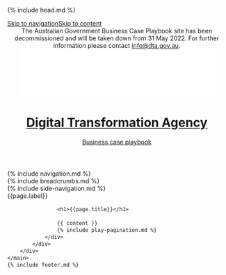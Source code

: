 {% include head.md %}

<body class="au-grid">
    <nav class="au-skip-link " aria-label="skip links navigation"><a class="au-skip-link__link " href="#main-nav">Skip to navigation</a><a class="au-skip-link__link " href="#content">Skip to content</a></nav>
    <div class="header-wrapper">
        <header class="au-grid au-header au-header--dark">
            <div class="container-fluid">
                <div class="row">
                    <div class="col-md-12 decommission-msg-container">
                        <div class="au-body au-page-alerts au-page-alerts--warning">
                            The Australian Government Business Case Playbook site has been decommissioned and will be taken down from 31 May 2022. For further information please contact <a href="mailto:info@dta.gov.au">info@dta.gov.au</a>.
                        </div>
                    </div>
                    <div class="col-md-12">
                        <a class="au-header__brand" href="/index.html">
                            <img class="au-header__brand-image imgheader" alt="Insert alternate text here" src="/assets/img/header-logo-agov.png">
                            <div class="au-header__text">
                                <h1 class="au-header__heading calib-font"><b>Digital Transformation Agency</b></h1>
                                <div class="au-header__subline calib-font">Business case playbook</div>
                            </div>
                        </a>
                    </div>
                </div>
            </div>
        </header>
        {% include navigation.md %}
    </div>
    <main class="page-wrapper au-body">
        <div class="container-fluid">
            <div class="row">
                <div class="col-xs-12">
                    {% include breadcrumbs.md %}
                </div>
            </div>
            <div class="row">
                {% include side-navigation.md %}
                <div id="content" class="play has-side-nav col-xs-12 col-md-8 col-md-offset-1">
                    <div class="label-heading">
                      <div class="label {{page.label}}">{{page.label}}</div>
                  </div>
                    <span class="fa-stack fa-2x icon-play ">
                        <i class="fas fa-circle fa-stack-2x {{page.label}}"></i>
                        <i class="fas fa-{{ page.icon }} fa-stack-1x fa-inverse"></i>
                    </span>
                  
                    <h1>{{page.title}}</h1>
                    
                    {{ content }}
                    {% include play-pagination.md %}
                </div>
            </div>
        </div>
    </main>
    {% include footer.md %}